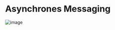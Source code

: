 # Asynchrones Messaging 

![image](https://github.com/jmetzger/training-microservices-docker-kubernetes/assets/1933318/cd531b61-4856-4528-ba19-fd9761390c64)

